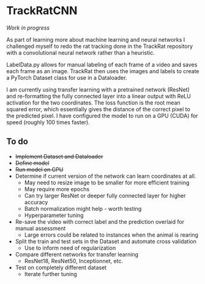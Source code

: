# TrackRatCNN 

*Work in progress*
 
As part of learning more about machine learning and neural networks I challenged myself to redo the rat tracking done in the TrackRat repository with a convolutional neural network rather than a heuristic. 

LabelData.py allows for manual labeling of each frame of a video and saves each frame as an image. TrackRat then uses the images and labels to create a PyTorch Dataset class for use in a Dataloader. 

I am currently using transfer learning with a pretrained network (ResNet) and re-formatting the fully connected layer into a linear output with ReLU activation for the two coordinates. The loss function is the root mean squared error, which essentially gives the distance of the correct pixel to the predicted pixel. I have configured the model to run on a GPU (CUDA) for speed (roughly 100 times faster).

## To do
- ~~Implement Dataset and Dataloader~~
- ~~Define model~~
- ~~Run model on GPU~~
- Determine if current version of the network can learn coordinates at all. 
  - May need to resize image to be smaller for more efficient training
  - May require more epochs
  - Can try larger ResNet or deeper fully connected layer for higher accuracy
  - Batch normalization might help - worth testing
  - Hyperparameter tuning
- Re-save the video with correct label and the prediction overlaid for manual assessment
  - Large errors could be related to instances when the animal is rearing
- Split the train and test sets in the Dataset and automate cross validation
  - Use to inform need of regularization
- Compare different networks for transfer learning
  - ResNet18, ResNet50, Inceptionnet, etc.
- Test on completely different dataset
  - Iterate further tuning
